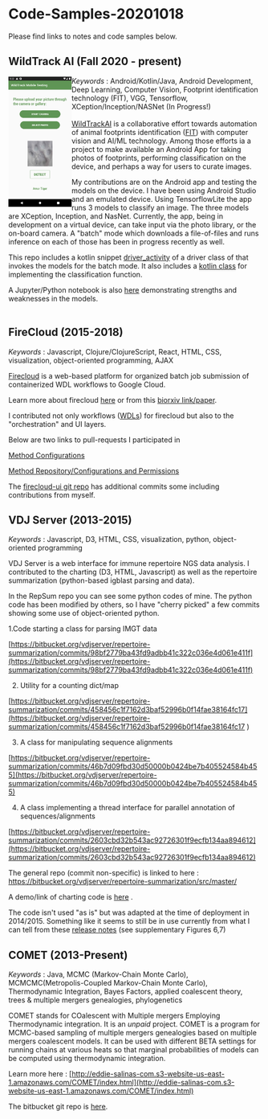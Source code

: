 # Code-Samples-20201018

Please find links to notes and code samples below.


## WildTrack AI (Fall 2020 - present)


<img align="left" src="WTMobil_AmurTiger.Screenshot.png" width="25%">

*Keywords* : Android/Kotlin/Java, Android Development, Deep Learning, Computer Vision, Footprint identification technology (FIT), VGG, Tensorflow, XCeption/Inception/NASNet (In Progress!)
<br><br>
[WildTrackAI](https://wildtrack.ml/) is a collaborative effort towards automation of animal footprints identification ([FIT](https://wildtrack.org/learn-more/footprint-identification-fit/)) with computer vision and AI/ML technology.  Among those efforts ia a project to make available an Android App for taking photos of footprints, performing classification on the device, and perhaps a way for users to curate images.

My contributions are on the Android app and testing the models on the device.  I have been using Android Studio and an emulated device.  Using TensorflowLite the app runs 3 models to classify an image.  The three models are XCeption, Inception, and NasNet.  Currently, the app, being in development on a virtual device, can take input via the photo library, or the on-board camera.  A "batch" mode which downloads a file-of-files and runs inference on each of those has been in progress recently as well.

This repo includes a kotlin snippet [driver_activity](https://github.com/eddie-a-salinas/Code-Samples-20201018/blob/main/wildtrack_code/driver_activity.kt) of a driver class of that invokes the models for the batch mode.
It also includes a [kotlin class](https://github.com/eddie-a-salinas/Code-Samples-20201018/blob/main/wildtrack_code/SpeciesClassifier.kt) for implementing the classification function.

A Jupyter/Python notebook is also [here](https://github.com/eddie-a-salinas/Code-Samples-20201018/blob/main/wildtrack_code/Explore_results.ipynb) demonstrating strengths and weaknesses in the models.
<br><br>
## FireCloud (2015-2018)

*Keywords* : Javascript, Clojure/ClojureScript, React, HTML, CSS, visualization, object-oriented programming, AJAX

[Firecloud](https://portal.firecloud.org/) is a web-based platform for organized batch job submission of containerized WDL workflows to Google Cloud.

Learn more about firecloud [here](https://datascience.cancer.gov/news-events/events/firecloud-future-cancer-genome-analysis) or from this [biorxiv link/paper](https://www.biorxiv.org/content/10.1101/209494v1).

I contributed not only workflows ([WDLs](https://github.com/openwdl/wdl)) for firecloud but also to the "orchestration" and UI layers.

Below are two links to pull-requests I participated in 

[Method Configurations](https://github.com/broadinstitute/firecloud-ui/pull/37)


[Method Repository/Configurations and Permissions](https://github.com/broadinstitute/firecloud-ui/pull/199)


The [firecloud-ui git repo](https://github.com/broadinstitute/firecloud-ui) has additional commits some including contributions from myself.


## VDJ Server (2013-2015)

*Keywords* : Javascript, D3, HTML, CSS, visualization, python, object-oriented programming

VDJ Server is a web interface for immune repertoire NGS data analysis.  I contributed to the charting (D3, HTML, Javascript) as well as the repertoire summarization (python-based igblast parsing and data).  

In the RepSum repo you can see some python codes of mine.  The python code has been modified by others, so
I have "cherry picked" a few commits showing some use of object-oriented python.

1.Code starting a class for parsing IMGT data

[https://bitbucket.org/vdjserver/repertoire-summarization/commits/98bf2779ba43fd9adbb41c322c036e4d061e411f](https://bitbucket.org/vdjserver/repertoire-summarization/commits/98bf2779ba43fd9adbb41c322c036e4d061e411f)

2. Utility for a counting dict/map

[https://bitbucket.org/vdjserver/repertoire-summarization/commits/458456c1f7162d3baf52996b0f14fae38164fc17](https://bitbucket.org/vdjserver/repertoire-summarization/commits/458456c1f7162d3baf52996b0f14fae38164fc17 )

3. A class for manipulating sequence alignments

[https://bitbucket.org/vdjserver/repertoire-summarization/commits/46b7d09fbd30d50000b0424be7b405524584b455](https://bitbucket.org/vdjserver/repertoire-summarization/commits/46b7d09fbd30d50000b0424be7b405524584b455)

4. A class implementing a thread interface for parallel annotation of sequences/alignments

[https://bitbucket.org/vdjserver/repertoire-summarization/commits/2603cbd32b543ac92726301f9ecfb134aa894612](https://bitbucket.org/vdjserver/repertoire-summarization/commits/2603cbd32b543ac92726301f9ecfb134aa894612)


The general repo (commit non-specific) is linked to here : 
https://bitbucket.org/vdjserver/repertoire-summarization/src/master/

A demo/link of charting code is [here](http://eddie-salinas-com.s3-website-us-east-1.amazonaws.com/vdj_server/charts/dynaChart.html) .

The code isn't used "as is" but was adapted at the time of deployment in 2014/2015.  Something like it seems to still be in use currently from what I can tell from these [release notes](https://vdjserver.org/docs/QuickStart/VDJServer_Release1.1_Basic_Analysis_Workflow.pdf) (see supplementary Figures 6,7)



## COMET (2013-Present)

*Keywords* : Java, MCMC (Markov-Chain Monte Carlo), MCMCMC(Metropolis-Coupled Markov-Chain Monte Carlo), Thermodynamic Integration, Bayes Factors, applied coalescent theory, trees & multiple mergers genealogies, phylogenetics

COMET stands for COalescent with Multiple mergers Employing Thermodynamic integration.  It is an *unpaid* project.  COMET is a program for MCMC-based sampling of multiple mergers genealogies based on multiple mergers coalescent models. It can be used with different BETA settings for running chains at various heats so that marginal probabilities of models can be computed using thermodynamic integration.

Learn more here : [http://eddie-salinas-com.s3-website-us-east-1.amazonaws.com/COMET/index.html](http://eddie-salinas-com.s3-website-us-east-1.amazonaws.com/COMET/index.html)

The bitbucket git repo is [here](https://bitbucket.org/eddieasalinas/comet/src/master/). 
